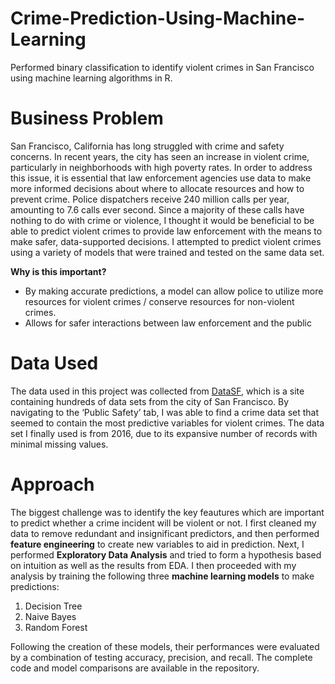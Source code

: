 # Crime-Prediction-Using-Machine-Learning
Performed binary classification to identify violent crimes in San Francisco using machine learning algorithms in R.

# Business Problem
San Francisco, California has long struggled with crime and safety concerns. In recent years, the city has seen an increase in violent crime, particularly in neighborhoods with high poverty rates. In order to address this issue, it is essential that law enforcement agencies use data to make more informed decisions about where to allocate resources and how to prevent crime. Police dispatchers receive 240 million calls per year, amounting to 7.6 calls ever second. Since a majority of these calls have nothing to do with crime or violence, I thought it would be beneficial to be able to predict violent crimes to provide law enforcement with the means to make safer, data-supported decisions. I attempted to predict violent crimes using a variety of models that were trained and tested on the same data set.

**Why is this important?**
* By making accurate predictions, a model can allow police to utilize more resources for violent crimes / conserve resources for non-violent crimes.
* Allows for safer interactions between law enforcement and the public

# Data Used
The data used in this project was collected from [DataSF](https://datasf.org/opendata/), which is a site containing hundreds of data sets from the city of San Francisco. By navigating to the ‘Public Safety’ tab, I was able to find a crime data set that seemed to contain the most predictive variables for violent crimes. The data set I finally used is from 2016, due to its expansive number of records with minimal missing values.

# Approach
The biggest challenge was to identify the key feautures which are important to predict whether a crime incident will be violent or not. I first cleaned my data to remove redundant and insignificant predictors, and then performed **feature engineering** to create new variables to aid in prediction. Next, I performed **Exploratory Data Analysis** and tried to form a hypothesis based on intuition as well as the results from EDA. I then proceeded with my analysis by training the following three **machine learning models** to make predictions:
1. Decision Tree
2. Naive Bayes
3. Random Forest

Following the creation of these models, their performances were evaluated by a combination of testing accuracy, precision, and recall. The complete code and model comparisons are available in the repository.
